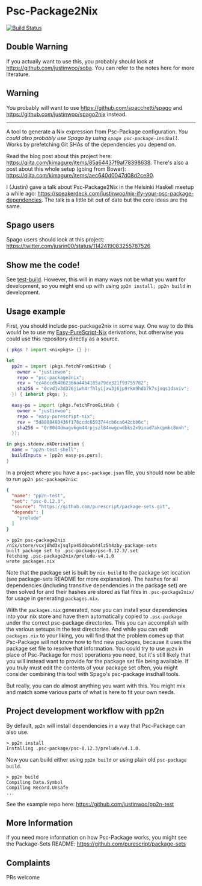 # Psc-Package2Nix

[![Build Status](https://travis-ci.com/justinwoo/psc-package2nix.svg?branch=master)](https://travis-ci.com/justinwoo/psc-package2nix)

## Double Warning

If you actually want to use this, you probably should look at <https://github.com/justinwoo/soba>. You can refer to the notes here for more literature.

## Warning

You probably will want to use <https://github.com/spacchetti/spago> and <https://github.com/justinwoo/spago2nix> instead.

-----

A tool to generate a Nix expression from Psc-Package configuration. *You could also probably use Spago by using `spago psc-package-insdhall`.* Works by prefetching Git SHAs of the dependencies you depend on.

Read the blog post about this project here: <https://qiita.com/kimagure/items/85a64437f9af78398638>. There's also a post about this whole setup (going from Bower): <https://qiita.com/kimagure/items/aec640d0047d08d2ce90>.

I (Justin) gave a talk about Psc-Package2Nix in the Helsinki Haskell meetup a while ago: <https://speakerdeck.com/justinwoo/nix-ify-your-psc-package-dependencies>. The talk is a little bit out of date but the core ideas are the same.

## Spago users

Spago users should look at this project: https://twitter.com/jusrin00/status/1142419083255787526

## Show me the code!

See [test-build](./test-build). However, this will in many ways not be what you want for development, so you might end up with using `pp2n install; pp2n build` in development.

## Usage example

First, you should include psc-package2nix in some way. One way to do this would be to use my [Easy-PureScript-Nix](https://github.com/justinwoo/easy-purescript-nix) derivations, but otherwise you could use this repository directly as a source.

```nix
{ pkgs ? import <nixpkgs> {} }:

let
  pp2n = import (pkgs.fetchFromGitHub {
    owner = "justinwoo";
    repo = "psc-package2nix";
    rev = "cc48ccd64862366a44b4185a79de321f93755782";
    sha256 = "0cvd1v3d376jiwh4rfhlyijxw3j6jp9rkm9hdb7k7sjxqs1dsviv";
  }) { inherit pkgs; };

  easy-ps = import (pkgs.fetchFromGitHub {
    owner = "justinwoo";
    repo = "easy-purescript-nix";
    rev = "5d8808480436f178ccdc6593744cb6ca642cbb6c";
    sha256 = "0r80d4dmagvkgm44rpjszl84xwgcwdbks2x9inad7akcpmkc8nnh";
  });

in pkgs.stdenv.mkDerivation {
  name = "pp2n-test-shell";
  buildInputs = [pp2n easy-ps.purs];
}
```

In a project where you have a `psc-package.json` file, you should now be able to run `pp2n psc-package2nix`:

```json
{
  "name": "pp2n-test",
  "set": "psc-0.12.3",
  "source": "https://github.com/purescript/package-sets.git",
  "depends": [
    "prelude"
  ]
}
```

```
> pp2n psc-package2nix
/nix/store/vcxj8hd3xjsqlpv45d0cwb44lz5h4zby-package-sets
built package set to .psc-package/psc-0.12.3/.set
fetching .psc-package2nix/prelude-v4.1.0
wrote packages.nix
```

Note that the package set is built by `nix-build` to the package set location (see package-sets README for more explanation). The hashes for all dependencies (including transitive dependencies in the package set) are then solved for and their hashes are stored as flat files in `.psc-package2nix/` for usage in generating `packages.nix`.

With the `packages.nix` generated, now you can install your dependencies into your nix store and have them automatically copied to `.psc-package` under the correct psc-package directories. This you can accomplish with the various setsups in the test directories. And while you can edit `packages.nix` to your liking, you will find that the problem comes up that Psc-Package will not know how to find new packages, because it uses the package set file to resolve that information. You could try to use `pp2n` in place of Psc-Package for most operations you need, but it's still likely that you will instead want to provide for the package set file being available. If you truly must edit the contents of your package set often, you might consider combining this tool with Spago's psc-package insdhall tools.

But really, you can do almost anything you want with this. You might mix and match some various parts of what is here to fit your own needs.

## Project development workflow with pp2n

By default, `pp2n` will install dependencies in a way that Psc-Package can also use.

```
> pp2n install
Installing .psc-package/psc-0.12.3/prelude/v4.1.0.
```

Now you can build either using `pp2n build` or using plain old `psc-package build`.

```
> pp2n build
Compiling Data.Symbol
Compiling Record.Unsafe
...
```

See the example repo here: <https://github.com/justinwoo/pp2n-test>

## More Information

If you need more information on how Psc-Package works, you might see the Package-Sets README: <https://github.com/purescript/package-sets>

## Complaints

PRs welcome
